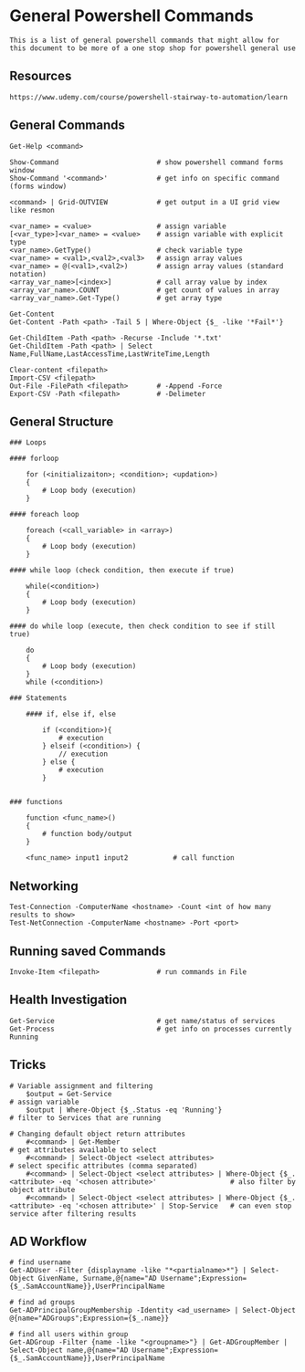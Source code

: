 # General Powershell Commands

    This is a list of general powershell commands that might allow for this document to be more of a one stop shop for powershell general use
    
## Resources

    https://www.udemy.com/course/powershell-stairway-to-automation/learn
    
## General Commands

    Get-Help <command>

    Show-Command                        # show powershell command forms window
    Show-Command '<command>'            # get info on specific command  (forms window)  
    
    <command> | Grid-OUTVIEW            # get output in a UI grid view like resmon
    
    <var_name> = <value>                # assign variable
    [<var_type>]<var_name> = <value>    # assign variable with explicit type
    <var_name>.GetType()                # check variable type
    <var_name> = <val1>,<val2>,<val3>   # assign array values
    <var_name> = @(<val1>,<val2>)       # assign array values (standard notation)
    <array_var_name>[<index>]           # call array value by index
    <array_var_name>.COUNT              # get count of values in array
    <array_var_name>.Get-Type()         # get array type
    
    Get-Content
    Get-Content -Path <path> -Tail 5 | Where-Object {$_ -like '*Fail*'}
    
    Get-ChildItem -Path <path> -Recurse -Include '*.txt'
    Get-ChildItem -Path <path> | Select Name,FullName,LastAccessTime,LastWriteTime,Length
    
    Clear-content <filepath>
    Import-CSV <filepath>
    Out-File -FilePath <filepath>       # -Append -Force
    Export-CSV -Path <filepath>         # -Delimeter
    
## General Structure

    ### Loops
    
    #### forloop

        for (<initializaiton>; <condition>; <updation>)
        {
            # Loop body (execution)
        }
        
    #### foreach loop

        foreach (<call_variable> in <array>)
        {
            # Loop body (execution)
        }
    
    #### while loop (check condition, then execute if true)

        while(<condition>)
        {
            # Loop body (execution)
        }

    #### do while loop (execute, then check condition to see if still true)

        do
        {
            # Loop body (execution)
        }
        while (<condition>)
        
    ### Statements
    
        #### if, else if, else

            if (<condition>){
                # execution
            } elseif (<condition>) {
                // execution
            } else {
                # execution
            }
        
    
    ### functions
    
        function <func_name>()
        {
            # function body/output
        }

        <func_name> input1 input2           # call function
    
    
## Networking

    Test-Connection -ComputerName <hostname> -Count <int of how many results to show>
    Test-NetConnection -ComputerName <hostname> -Port <port>
    
## Running saved Commands

    Invoke-Item <filepath>              # run commands in File
    
## Health Investigation

    Get-Service                         # get name/status of services
    Get-Process                         # get info on processes currently Running
    
## Tricks

    # Variable assignment and filtering
        $output = Get-Service                                                                                                   # assign variable
        $output | Where-Object {$_.Status -eq 'Running'}                                                                        # filter to Services that are running
                                                                            
    # Changing default object return attributes                                                                 
        #<command> | Get-Member                                                                                                 # get attributes available to select
        #<command> | Select-Object <select attributes>                                                                          # select specific attributes (comma separated)
        #<command> | Select-Object <select attributes> | Where-Object {$_.<attribute> -eq '<chosen attribute>'                  # also filter by object attribute
        #<command> | Select-Object <select attributes> | Where-Object {$_.<attribute> -eq '<chosen attribute>' | Stop-Service   # can even stop service after filtering results
        
## AD Workflow

    # find username
    Get-ADUser -Filter {displayname -like "*<partialname>*"} | Select-Object GivenName, Surname,@{name="AD Username";Expression={$_.SamAccountName}},UserPrincipalName
    
    # find ad groups
    Get-ADPrincipalGroupMembership -Identity <ad_username> | Select-Object @{name="ADGroups";Expression={$_.name}}
    
    # find all users within group
    Get-ADGroup -Filter {name -like "<groupname>"} | Get-ADGroupMember | Select-Object name,@{name="AD Username";Expression={$_.SamAccountName}},UserPrincipalName